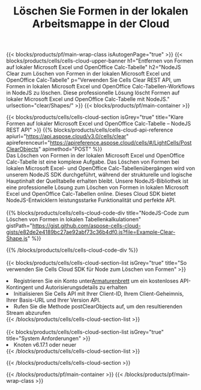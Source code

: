 ﻿---
title:  Löschen Sie Formen in der lokalen Arbeitsmappe in der Cloud
description: Cloud-APIs und SDKs zum Löschen von Formen unter Microsoft Excel und OpenOffice Calc. Klare Formen in lokalen Tabellenkalkulationen durch die Cells Cloud API. SDK unterstützt verschiedene Entwicklungssprachen. Dazu gehören Android, C#, Go, Java, NodeJS, Perl, PHP, Python, Ruby und Swift.
---
{{< blocks/products/pf/main-wrap-class isAutogenPage="true" >}}
{{< blocks/products/cells/cells-cloud-upper-banner h1="Entfernen von Formen auf lokaler Microsoft Excel und OpenOffice Calc-Tabelle" h2="NodeJS Clear zum Löschen von Formen in der lokalen Microsoft Excel und OpenOffice Calc-Tabelle" p="Verwenden Sie Cells Clear REST API, um Formen in lokalen Microsoft Excel und OpenOffice Calc-Tabellen-Workflows in NodeJS zu löschen. Diese professionelle Lösung löscht Formen auf lokaler Microsoft Excel und OpenOffice Calc-Tabelle mit NodeJS." urlsection="clear/Shapes/" >}}
{{< blocks/products/pf/main-container >}}

{{< blocks/products/cells/cells-cloud-section isGrey="true" title="Klare Formen auf lokaler Microsoft Excel und OpenOffice Calc-Tabelle – NodeJS REST API" >}}
{{% blocks/products/cells/cells-cloud-api-reference apiurl="https://api.aspose.cloud/v3.0/cells/clear" apireferenceurl="https://apireference.aspose.cloud/cells/#/LightCells/PostClearObjects" apimethod="POST" %}}
<br/>
Das Löschen von Formen in der lokalen Microsoft Excel und OpenOffice Calc-Tabelle ist eine komplexe Aufgabe. Das Löschen von Formen bei lokalen Microsoft Excel- und OpenOffice Calc-Tabellenübergängen wird von unserem NodeJS SDK durchgeführt, während der strukturelle und logische Hauptinhalt der Quelltabelle erhalten bleibt. Unsere NodeJS-Bibliothek ist eine professionelle Lösung zum Löschen von Formen in lokalen Microsoft Excel und OpenOffice Calc-Tabellen online. Dieses Cloud SDK bietet NodeJS-Entwicklern leistungsstarke Funktionalität und perfekte API.
<br/>
<br/>
{{% blocks/products/cells/cells-cloud-code-div title="NodeJS-Code zum Löschen von Formen in lokalen Tabellenkalkulationen" gistPath="https://gist.github.com/aspose-cells-cloud-gists/e82de2e4189bc27ae92abf73c36b4df0.js?file=Example-Clear-Shape.js" %}}
  
{{% /blocks/products/cells/cells-cloud-code-div %}}
<br/>
<br/>
{{< blocks/products/cells/cells-cloud-section-list isGrey="true" title="So verwenden Sie Cells Cloud SDK für Node zum Löschen von Formen" >}}
<li> Registrieren Sie ein Konto unter<a href="https://dashboard.aspose.cloud/">Armaturenbrett</a> um ein kostenloses API-Kontingent und Autorisierungsdetails zu erhalten</li>
<li>Initialisieren Sie Cells API mit Ihrer Client-ID, Ihrem Client-Geheimnis, Ihrer Basis-URL und Ihrer Version API.</li>
<li>Rufen Sie die Methode postClearObjects auf, um den resultierenden Stream abzurufen</li>
{{< /blocks/products/cells/cells-cloud-section-list >}}
<br/>
<br/>
{{< blocks/products/cells/cells-cloud-section-list isGrey="true" title="System Anforderungen" >}}
<li>Knoten v6.17.1 oder neuer</li>
{{< /blocks/products/cells/cells-cloud-section-list >}}

{{< /blocks/products/cells/cells-cloud-section >}}

{{< /blocks/products/pf/main-container >}}
{{< /blocks/products/pf/main-wrap-class >}}
